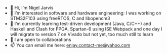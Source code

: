 - 👋 Hi, I’m Nigel Jarvis
- 👀 I’m interested in software and hardware engineering: I was working on STM32F103 using freeRTOS, C and libopencm3
- 🌱 I’m currently learning test-driven development (Java, C/C++) and Haskell and Clash for FPGA, Spartan-6 using ISE
    Webpack and one day I will migrate to version 7 on Vivado but not yet, too much still to learn
- 💞️ I am open to collaborations
- 📫 You can email me here: enjay.contact-me@yahoo.com

<!---
enjay870/enjay870 is a ✨ special ✨ repository because its `README.md` (this file) appears on your GitHub profile.
You can click the Preview link to take a look at your changes.
--->
